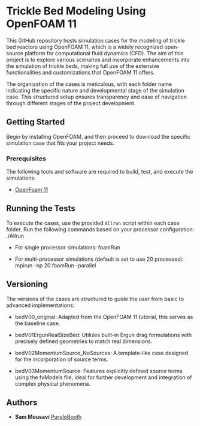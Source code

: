 # Trickle Bed Modeling Using OpenFOAM 11

This GitHub repository hosts simulation cases for the modeling of trickle bed reactors using OpenFOAM 11, which is a widely recognized open-source platform for computational fluid dynamics (CFD). The aim of this project is to explore various scenarios and incorporate enhancements into the simulation of trickle beds, making full use of the extensive functionalities and customizations that OpenFOAM 11 offers.

The organization of the cases is meticulous, with each folder name indicating the specific nature and developmental stage of the simulation case. This structured setup ensures transparency and ease of navigation through different stages of the project development.

## Getting Started

Begin by installing OpenFOAM, and then proceed to download the specific simulation case that fits your project needs.

### Prerequisites

The following tools and software are required to build, test, and execute the simulations:
- [OpenFoam 11](https://openfoam.org/version/11/)

## Running the Tests

To execute the cases, use the provided `Allrun` script within each case folder. Run the following commands based on your processor configuration:
./Allrun
- For single processor simulations:
foamRun

- For multi-processor simulations (default is set to use 20 processes):
mpirun -np 20 foamRun -parallel

## Versioning

The versions of the cases are structured to guide the user from basic to advanced implementations:

- bedV00_original: Adapted from the OpenFOAM 11 tutorial, this serves as the baseline case.

- bedV01ErgunRealSizeBed: Utilizes built-in Ergun drag formulations with precisely defined geometries to match real dimensions.

- bedV02MomentumSource_NoSources: A template-like case designed for the incorporation of source terms.

- bedV03MomentumSource: Features explicitly defined source terms using the fvModels file, ideal for further development and integration of complex physical phenomena.


## Authors

  - **Sam Mousavi**
    [PurpleBooth](https://github.com/SamMousaviES)


